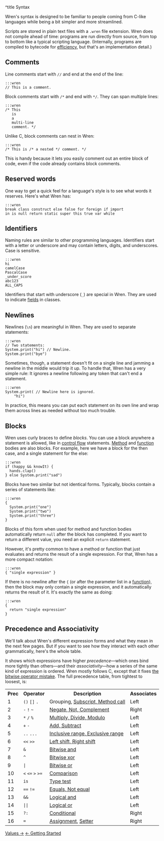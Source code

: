 ^title Syntax

Wren's syntax is designed to be familiar to people coming from C-like languages
while being a bit simpler and more streamlined.

Scripts are stored in plain text files with a `.wren` file extension. Wren does
not compile ahead of time: programs are run directly from source, from top to
bottom like a typical scripting language. (Internally, programs are compiled to
bytecode for [efficiency][], but that's an implementation detail.)

[efficiency]: performance.html

## Comments

Line comments start with `//` and end at the end of the line:

    :::wren
    // This is a comment.

Block comments start with `/*` and end with `*/`. They can span multiple lines:

    :::wren
    /* This
       is
       a
       multi-line
       comment. */

Unlike C, block comments can nest in Wren:

    :::wren
    /* This is /* a nested */ comment. */

This is handy because it lets you easily comment out an entire block of code,
even if the code already contains block comments.

## Reserved words

One way to get a quick feel for a language's style is to see what words it
reserves. Here's what Wren has:

    :::wren
    break class construct else false for foreign if import
    in is null return static super this true var while

## Identifiers

Naming rules are similar to other programming languages. Identifiers start with
a letter or underscore and may contain letters, digits, and underscores. Case
is sensitive.

    :::wren
    hi
    camelCase
    PascalCase
    _under_score
    abc123
    ALL_CAPS

Identifiers that start with underscore (`_`) are special in Wren. They are used
to indicate [fields](classes.html#fields) in classes.

## Newlines

Newlines (`\n`) are meaningful in Wren. They are used to separate statements:

    :::wren
    // Two statements:
    System.print("hi") // Newline.
    System.print("bye")

Sometimes, though, a statement doesn't fit on a single line and jamming a
newline in the middle would trip it up. To handle that, Wren has a very simple
rule: It ignores a newline following any token that can't end a statement.

    :::wren
    System.print( // Newline here is ignored.
        "hi")

In practice, this means you can put each statement on its own line and wrap
them across lines as needed without too much trouble.

## Blocks

Wren uses curly braces to define *blocks*. You can use a block anywhere a
statement is allowed, like in [control flow](control-flow.html) statements.
[Method](classes.html#methods) and [function](functions.html) bodies are also
blocks. For example, here we have a block for the then case, and a single
statement for the else:

    :::wren
    if (happy && knowIt) {
      hands.clap()
    } else System.print("sad")

Blocks have two similar but not identical forms. Typically, blocks contain a
series of statements like:

    :::wren
    {
      System.print("one")
      System.print("two")
      System.print("three")
    }

Blocks of this form when used for method and function bodies automatically
return `null` after the block has completed. If you want to return a different
value, you need an explicit `return` statement.

However, it's pretty common to have a method or function that just evaluates
and returns the result of a single expression. For that, Wren has a more
compact notation:

    :::wren
    { "single expression" }

If there is no newline after the `{` (or after the parameter list in a
[function](functions.html)), then the block may only contain a single
expression, and it automatically returns the result of it. It's exactly the
same as doing:

    :::wren
    {
      return "single expression"
    }


## Precedence and Associativity

We'll talk about Wren's different expression forms and what they mean in the
next few pages. But if you want to see how they interact with each other
grammatically, here's the whole table.

It shows which expressions have higher *precedence*&mdash;which ones bind more
tightly than others&mdash;and their *associativity*&mdash;how a series of the
same kind of expression is ordered. Wren mostly follows C, except that it fixes
[the bitwise operator mistake][mistake]. The full precedence table, from
tightest to loosest, is:

[mistake]: http://www.lysator.liu.se/c/dmr-on-or.html

<table class="precedence">
  <tbody>
    <tr>
      <th>Prec</th>
      <th>Operator</th>
      <th>Description</th>
      <th>Associates</th>
    </tr>
    <tr>
      <td>1</td>
      <td><code>()</code> <code>[]</code> <code>.</code></td>
      <td>Grouping, <a href="method-calls.html">Subscript, Method call</a></td>
      <td>Left</td>
    </tr>
    <tr>
      <td>2</td>
      <td><code>-</code> <code>!</code> <code>~</code></td>
      <td><a href="method-calls.html#operators">Negate, Not, Complement</a></td>
      <td>Right</td>
    </tr>
    <tr>
      <td>3</td>
      <td><code>*</code> <code>/</code> <code>%</code></td>
      <td><a href="method-calls.html#operators">Multiply, Divide, Modulo</a></td>
      <td>Left</td>
    </tr>
    <tr>
      <td>4</td>
      <td><code>+</code> <code>-</code></td>
      <td><a href="method-calls.html#operators">Add, Subtract</a></td>
      <td>Left</td>
    </tr>
    <tr>
      <td>5</td>
      <td><code>..</code> <code>...</code></td>
      <td><a href="method-calls.html#operators">Inclusive range, Exclusive range</a></td>
      <td>Left</td>
    </tr>
    <tr>
      <td>6</td>
      <td><code>&lt;&lt;</code> <code>&gt;&gt;</code></td>
      <td><a href="method-calls.html#operators">Left shift, Right shift</a></td>
      <td>Left</td>
    </tr>
    <tr>
      <td>7</td>
      <td><code>&amp;</code></td>
      <td><a href="method-calls.html#operators">Bitwise and</a></td>
      <td>Left</td>
    </tr>
    <tr>
      <td>8</td>
      <td><code>^</code></td>
      <td><a href="method-calls.html#operators">Bitwise xor</a></td>
      <td>Left</td>
    </tr>
    <tr>
      <td>9</td>
      <td><code>|</code></td>
      <td><a href="method-calls.html#operators">Bitwise or</a></td>
      <td>Left</td>
    </tr>
    <tr>
      <td>10</td>
      <td><code>&lt;</code> <code>&lt;=</code> <code>&gt;</code> <code>&gt;=</code></td>
      <td><a href="method-calls.html#operators">Comparison</a></td>
      <td>Left</td>
    </tr>
    <tr>
      <td>11</td>
      <td><code>is</code></td>
      <td><a href="method-calls.html#operators">Type test</a></td>
      <td>Left</td>
    </tr>
    <tr>
      <td>12</td>
      <td><code>==</code> <code>!=</code></td>
      <td><a href="method-calls.html#operators">Equals, Not equal</a></td>
      <td>Left</td>
    </tr>
    <tr>
      <td>13</td>
      <td><code>&amp;&amp;</code></td>
      <td><a href="control-flow.html#logical-operators">Logical and</a></td>
      <td>Left</td>
    </tr>
    <tr>
      <td>14</td>
      <td><code>||</code></td>
      <td><a href="control-flow.html#logical-operators">Logical or</a></td>
      <td>Left</td>
    </tr>
    <tr>
      <td>15</td>
      <td><code>?:</code></td>
      <td><a href="control-flow.html#the-conditional-operator-">Conditional</a></td>
      <td>Right</td>
    </tr>
    <tr>
      <td>16</td>
      <td><code>=</code></td>
      <td><a href="variables.html#assignment">Assignment</a>, <a href="method-calls.html#setters">Setter</a></td>
      <td>Right</td>
    </tr>
  </tbody>
</table>

<a class="right" href="values.html">Values &rarr;</a>
<a href="getting-started.html">&larr; Getting Started</a>
